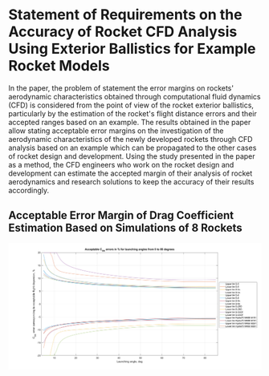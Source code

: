 # Statement of Requirements on the Accuracy of Rocket CFD Analysis Using Exterior Ballistics for Example Rocket Models
In the paper, the problem of statement the error margins on rockets' aerodynamic characteristics obtained through computational fluid dynamics (CFD) is considered from the point of view of the rocket exterior ballistics, particularly by the estimation of the rocket's flight distance errors and their accepted ranges based on an example. The results obtained in the paper allow stating acceptable error margins on the investigation of the aerodynamic characteristics of the newly developed rockets through CFD analysis based on an example which can be propagated to the other cases of rocket design and development. Using the study presented in the paper as a method, the CFD engineers who work on the rocket design and development can estimate the accepted margin of their analysis of rocket aerodynamics and research solutions to keep the accuracy of their results accordingly.

## Acceptable Error Margin of Drag Coefficient Estimation Based on Simulations of 8 Rockets
![Acceptable Errors in %](https://github.com/improvisllc/Paper-1/blob/main/Paper%20Figures/Acceptable%20Cd%20errors%20in%20perecnet.png)
